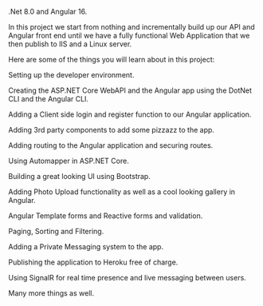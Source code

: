 .Net 8.0 and Angular 16.

In this project we start from nothing and incrementally build up our API and Angular front end until we have a fully functional Web Application that we then publish to IIS and a Linux server.

Here are some of the things you will learn about in this project:

Setting up the developer environment.

Creating the ASP.NET Core WebAPI and the Angular app using the DotNet CLI and the Angular CLI.

Adding a Client side login and register function to our Angular application.

Adding 3rd party components to add some pizzazz to the app.

Adding routing to the Angular application and securing routes.

Using Automapper in ASP.NET Core.

Building a great looking UI using Bootstrap.

Adding Photo Upload functionality as well as a cool looking gallery in Angular.

Angular Template forms and Reactive forms and validation.

Paging, Sorting and Filtering.

Adding a Private Messaging system to the app.

Publishing the application to Heroku free of charge.

Using SignalR for real time presence and live messaging between users.

Many more things as well.
